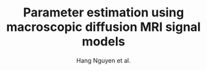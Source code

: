 ---
cat: gaia
subcat: ginkgo
bestof: false
author: Hang Nguyen et al.
title: Parameter estimation using macroscopic diffusion MRI signal models
journal: Physics in Medicine and Biology
year: 2015
type: article
doi: 10.1088/0031-9155/60/8/3389
---